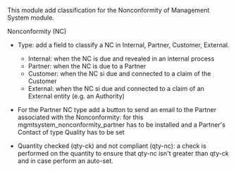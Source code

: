 This module add classification for the Nonconformity of Management
System module.

Nonconformity (NC)

- Type: add a field to classify a NC in Internal, Partner, Customer, External.  
  - Internal: when the NC is due and revealed in an internal process
  - Partner: when the NC is due to a Partner
  - Customer: when the NC si due and connected to a claim of the
    Customer
  - External: when the NC si due and connected to a claim of an External
    entity (e.g. an Authority)

- For the Partner NC type add a button to send an email to the Partner
  associated with the Nonconformity: for this
  mgmtsystem_nonconformity_partner has to be installed and a Partner's
  Contact of type Quality has to be set

- Quantity checked (qty-ck) and not compliant (qty-nc): a check is
  performed on the quantity to ensure that qty-nc isn't greater than
  qty-ck and in case perform an auto-set.

